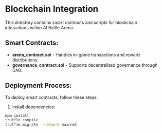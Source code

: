 # Blockchain Integration

This directory contains smart contracts and scripts for blockchain interactions within AI Battle Arena.

## Smart Contracts:
- **arena_contract.sol** - Handles in-game transactions and reward distributions.
- **governance_contract.sol** - Supports decentralized governance through DAO.

## Deployment Process:

To deploy smart contracts, follow these steps:

1. Install dependencies:

```bash
npm install
truffle compile
truffle migrate --network mainnet
